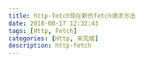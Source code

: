 ```yaml
---
title: http-fetch现在新的fetch请求方法
date: 2018-08-17 12:32:43
tags: [Http, Fetch]
categories: [Http, 未完成]
description: http-fetch
---
```

